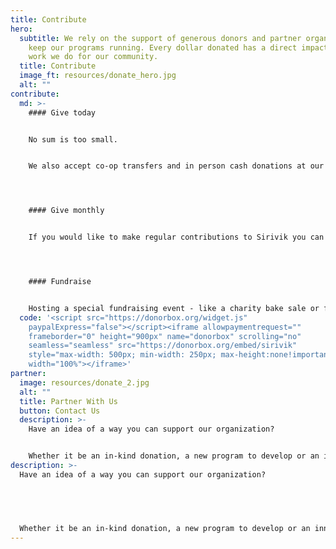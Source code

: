```yaml
---
title: Contribute
hero:
  subtitle: We rely on the support of generous donors and partner organizations to
    keep our programs running. Every dollar donated has a direct impact on the
    work we do for our community.
  title: Contribute
  image_ft: resources/donate_hero.jpg
  alt: ""
contribute:
  md: >-
    #### Give today


    No sum is too small.


    We also accept co-op transfers and in person cash donations at our location.




    #### Give monthly


    If you would like to make regular contributions to Sirivik you can sign up for a monthly payment subscription.




    #### Fundraise


    Hosting a special fundraising event - like a charity bake sale or fun run? Consider allocating proceeds to support Sirivik’s ongoing work. We’ll be happy to support you along the way.
  code: '<script src="https://donorbox.org/widget.js"
    paypalExpress="false"></script><iframe allowpaymentrequest=""
    frameborder="0" height="900px" name="donorbox" scrolling="no"
    seamless="seamless" src="https://donorbox.org/embed/sirivik"
    style="max-width: 500px; min-width: 250px; max-height:none!important"
    width="100%"></iframe>'
partner:
  image: resources/donate_2.jpg
  alt: ""
  title: Partner With Us
  button: Contact Us
  description: >-
    Have an idea of a way you can support our organization?


    Whether it be an in-kind donation, a new program to develop or an innovative new idea we’d love to hear it!  We strive to be an inventive organization and we are always open to new collaborations.
description: >-
  Have an idea of a way you can support our organization?


   


  Whether it be an in-kind donation, a new program to develop or an innovative new idea we’d love to hear it!  We strive to be an inventive organization and we are always open to new collaborations.
---
```

